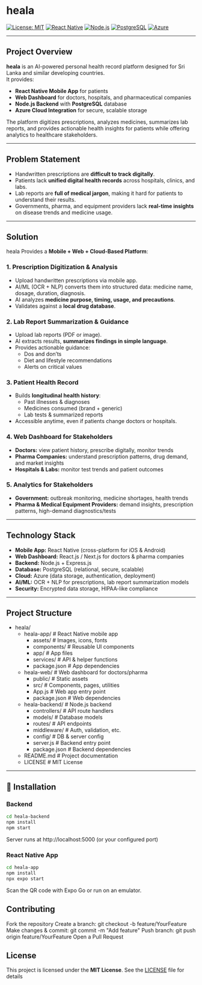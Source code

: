 # heala

[![License: MIT](https://img.shields.io/badge/License-MIT-1abc9c.svg?style=for-the-badge)](./LICENSE)
[![React Native](https://img.shields.io/badge/React_Native-0.71-3498db.svg?style=for-the-badge)](https://reactnative.dev/)
[![Node.js](https://img.shields.io/badge/Node.js-18-27ae60.svg?style=for-the-badge)](https://nodejs.org/)
[![PostgreSQL](https://img.shields.io/badge/PostgreSQL-15-316192.svg?style=for-the-badge)](https://www.postgresql.org/)
[![Azure](https://img.shields.io/badge/Azure-Cloud-0078d4.svg?style=for-the-badge)](https://azure.microsoft.com/)

---

## Project Overview

**heala** is an AI-powered personal health record platform designed for Sri Lanka and similar developing countries.  
It provides:

- **React Native Mobile App** for patients  
- **Web Dashboard** for doctors, hospitals, and pharmaceutical companies  
- **Node.js Backend** with **PostgreSQL** database  
- **Azure Cloud Integration** for secure, scalable storage  

The platform digitizes prescriptions, analyzes medicines, summarizes lab reports, and provides actionable health insights for patients while offering analytics to healthcare stakeholders.

---

## Problem Statement

- Handwritten prescriptions are **difficult to track digitally**.  
- Patients lack **unified digital health records** across hospitals, clinics, and labs.  
- Lab reports are **full of medical jargon**, making it hard for patients to understand their results.  
- Governments, pharma, and equipment providers lack **real-time insights** on disease trends and medicine usage.

---

## Solution

heala Provides a **Mobile + Web + Cloud-Based Platform**:

### 1. Prescription Digitization & Analysis
- Upload handwritten prescriptions via mobile app.  
- AI/ML (OCR + NLP) converts them into structured data: medicine name, dosage, duration, diagnosis.  
- AI analyzes **medicine purpose, timing, usage, and precautions**.  
- Validates against a **local drug database**.

### 2. Lab Report Summarization & Guidance
- Upload lab reports (PDF or image).  
- AI extracts results, **summarizes findings in simple language**.  
- Provides actionable guidance:
  - Dos and don’ts  
  - Diet and lifestyle recommendations  
  - Alerts on critical values

### 3. Patient Health Record
- Builds **longitudinal health history**:
  - Past illnesses & diagnoses  
  - Medicines consumed (brand + generic)  
  - Lab tests & summarized reports  
- Accessible anytime, even if patients change doctors or hospitals.

### 4. Web Dashboard for Stakeholders
- **Doctors:** view patient history, prescribe digitally, monitor trends  
- **Pharma Companies:** understand prescription patterns, drug demand, and market insights  
- **Hospitals & Labs:** monitor test trends and patient outcomes

### 5. Analytics for Stakeholders
- **Government:** outbreak monitoring, medicine shortages, health trends  
- **Pharma & Medical Equipment Providers:** demand insights, prescription patterns, high-demand diagnostics/tests

---

## Technology Stack

- **Mobile App:** React Native (cross-platform for iOS & Android)  
- **Web Dashboard:** React.js / Next.js for doctors & pharma companies  
- **Backend:** Node.js + Express.js  
- **Database:** PostgreSQL (relational, secure, scalable)  
- **Cloud:** Azure (data storage, authentication, deployment)  
- **AI/ML:** OCR + NLP for prescriptions, lab report summarization models  
- **Security:** Encrypted data storage, HIPAA-like compliance  

---

## Project Structure

- heala/
  - heala-app/                  # React Native mobile app
    - assets/                   # Images, icons, fonts
    - components/               # Reusable UI components
    - app/                      # App files
    - services/                 # API & helper functions
    - package.json              # App dependencies
  - heala-web/                  # Web dashboard for doctors/pharma
    - public/                   # Static assets
    - src/                      # Components, pages, utilities
    - App.js                    # Web app entry point
    - package.json              # Web dependencies
  - heala-backend/              # Node.js backend
    - controllers/              # API route handlers
    - models/                   # Database models
    - routes/                   # API endpoints
    - middleware/               # Auth, validation, etc.
    - config/                   # DB & server config
    - server.js                 # Backend entry point
    - package.json              # Backend dependencies
  - README.md                   # Project documentation
  - LICENSE                     # MIT License

---

## 🚀 Installation

### Backend
```bash
cd heala-backend
npm install
npm start
```

Server runs at http://localhost:5000 (or your configured port)


### React Native App

```bash
cd heala-app
npm install
npx expo start
```

Scan the QR code with Expo Go or run on an emulator.


## Contributing

Fork the repository
Create a branch: git checkout -b feature/YourFeature
Make changes & commit: git commit -m "Add feature"
Push branch: git push origin feature/YourFeature
Open a Pull Request

## License

This project is licensed under the **MIT License**. See the [LICENSE](./LICENSE) file for details

